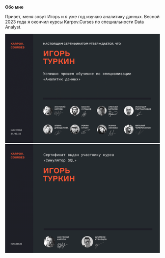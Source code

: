 
**Обо мне**

Привет, меня зовут Игорь и я уже год изучаю аналитику данных. Весной 2023 года я окончил курсы Karpov.Curses по специальности Data Analyst.

<img src="images/DA.png" alt="сертификат DA" width="600">

<img src="images/SQL.png" alt="сертификат SQL" width="600">
